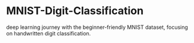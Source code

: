 # MNIST-Digit-Classification
 deep learning journey with the beginner-friendly MNIST dataset, focusing on handwritten digit classification.
